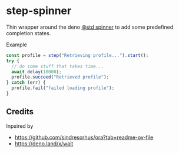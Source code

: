 # step-spinner

Thin wrapper around the deno
[@std spinner](https://jsr.io/@std/cli/doc/spinner/~/Spinner) to add some
predefined completion states.

Example

```ts
const profile = step("Retrieving profile...").start();
try {
  // do some stuff that takes time...
  await delay(10000);
  profile.succeed("Retrieved profile");
} catch (err) {
  profile.fail("failed loading profile");
}
```

## Credits

Inpsired by

- https://github.com/sindresorhus/ora?tab=readme-ov-file
- https://deno.land/x/wait

